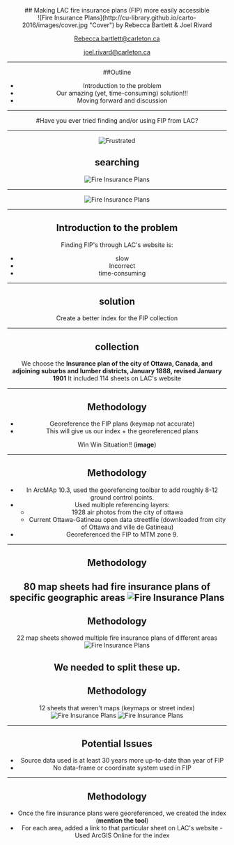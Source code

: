 <div align="Center">
## Making LAC fire insurance plans (FIP) more easily accessible
<br>
![Fire Insurance Plans](http://cu-library.github.io/carto-2016/images/cover.jpg "Cover")
by Rebecca Bartlett & Joel Rivard

Rebecca.bartlett@carleton.ca

joel.rivard@carleton.ca

---
##Outline

 - Introduction to the problem
 - Our amazing (yet, time-consuming) solution!!!
 - Moving forward and discussion

---

#Have you ever tried finding and/or using FIP from LAC?

---
![Frustrated](http://cu-library.github.io/carto-2016/images/frustrated.jpg "Frustrated")

## searching

![Fire Insurance Plans](http://cu-library.github.io/carto-2016/images/lac_searchresults.jpg "Searching")

---

![Fire Insurance Plans](http://cu-library.github.io/carto-2016/images/lac_search.jpg "Search")

---
## Introduction to the problem
Finding FIP's through LAC's website is:
- slow
- Incorrect
- time-consuming
---

## solution

Create a better index for the FIP collection

---

## collection

We choose the **Insurance plan of the city of Ottawa, Canada, and adjoining suburbs and lumber districts, January 1888, revised January 1901**
It included 114 sheets on LAC's website

---
## Methodology

- Georeference the FIP plans (keymap not accurate)
- This will give us our index + the georeferenced plans

Win Win Situation!! (**image**)

---
## Methodology

- In ArcMAp 10.3, used the georefencing toolbar to add roughly 8-12 ground control points.
- Used multiple referencing layers:
  - 1928 air photos from the city of ottawa
  - Current Ottawa-Gatineau open data streetfile (downloaded from city of Ottawa and ville de Gatineau)
- Georeferenced the FIP to MTM zone 9.
---

## Methodology

80 map sheets had fire insurance plans of specific geographic areas
![Fire Insurance Plans](http://cu-library.github.io/carto-2016/images/regular_sheet.jpg "FIP Regular Sheet")
---
## Methodology

22 map sheets showed multiple fire insurance plans of different areas
![Fire Insurance Plans](http://cu-library.github.io/carto-2016/images/split_sheet.jpg "FIP Split-up")

We needed to split these up.
---
## Methodology

12 sheets that weren't maps (keymaps or street index)
![Fire Insurance Plans](http://cu-library.github.io/carto-2016/images/split_keymap.jpg "FIP Split-up")
![Fire Insurance Plans](http://cu-library.github.io/carto-2016/images/split_index.jpg "FIP Split-up")

---
## Potential Issues

- Source data used is at least 30 years more up-to-date than year of FIP
- No data-frame or coordinate system used in FIP

---

## Methodology
- Once the fire insurance plans were georeferenced, we created the index (**mention the tool**)
- For each area, added a link to that particular sheet on LAC's website
-Used ArcGIS Online for the index
